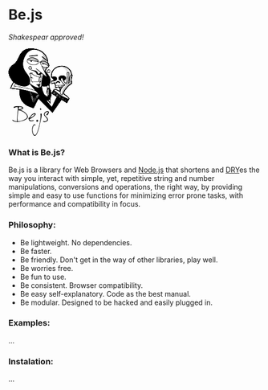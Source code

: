 Be.js
=====
_Shakespear approved!_


![to Be.js or not to Be](data:image/gif;base64,R0lGODlhgACuAIQPAAAAABgYGCkpKTc3N0lJSVlZWWlpaXh4eIeHh5eXl6ioqLm5ucTExNfX1%2BXl5f%2F%2F%2F%2F%2F%2F%2F%2F%2F%2F%2F%2F%2F%2F%2F%2F%2F%2F%2F%2F%2F%2F%2F%2F%2F%2F%2F%2F%2F%2F%2F%2F%2F%2F%2F%2F%2F%2F%2F%2F%2F%2F%2F%2F%2F%2F%2F%2F%2F%2F%2F%2F%2F%2F%2F%2F%2F%2F%2F%2F%2F%2F%2F%2F%2F%2F%2FyH5BAEKABAALAAAAACAAK4AAAX%2BICSOZGme6DgAAeC%2B75HOdG3feE63cO%2F3uqBwSEz9ji4CYcB7DYrQqLSE7AkSj6xWuzDAAtOw%2BFZ9GRzbdNqBMI%2FfcAih7FLb7YdXfB9tIrF3gVsOBXp8hzltZQyCjVsMhoiSM3SMjpcPDXMAk50mdAqYogwJLg2ennQIoqwMCi6ok3QBrKwNC6%2BcsYd0aLWiC8Gwu3F0gJgOuAgFTKuBDQwMebrEY3R3yQcFAmXHdsnRc9XWZaFqPwIEBggKDL6CaOAMC8PjUtffDvq%2FWq%2FuC9EYeLEnZUUVS%2FwuuUAQkEGDegSH4LvToICfAAYQXpojAFq0PBGJ0ClwBxKAAgD%2BAyYwWOBdIy8AUuYKKYROAzsCAiRoyHNBAm4DXNqBNq2dSZo66ACwA%2BBASp7RZCLwsiCQg3m4XCToQg2pDToG1BgQoOBpQ4ApgyEoZU6NWXpNIT3xWkOpHQILLCZJ0KDvvL9oEbTRmAXqPG7T6NaduCXsllIuAhRIoKBswAWClz7CGgxrxQQtFFOyq4ZkmhdofBog0GLAupU3szQ4EKB2bQB4A4oTfUIpbjsDmMbGw6PqAZNlgwUrJOBjV94iNtE5YEcBgYRlH3ADwDBqwIonX0Gn4rttmqn8CMRemscAtLSuto8f4dtF1TsEvF16qMXxg0IHGCXTJuNJ5xthaYD%2BJlQgBwiwRQPBZQEDX38pIJ9ohdTnAoJqrDDcUCedo4ULoZAYFWSiaQjDfY040OAA6hggowHMBHWHZqUNUIArA3llkIok1uJAA%2FoU%2BZIg9AzQBgFIbQekC9QlhMlsjUwzVxEGTPFkD9fBA6WUAPh3RylBZFiGRFvC0EgAN3GX0EMAmPcIRDX4IUCAKun1QgI4%2FJhmHYFYpwUtCQ2QAAECwHjAVGbi4EQC7xQpqQMKNPrVnzAsOOI7CUT5C4ScTWVQljZsZ5pVRfbVQC7PmeAkpgA4eONNAuyI4y8x%2FeUQnaPd2iKRkl6IAqw9PKPZAtzcqOkW9DRUiKMA6LffkEX%2BotgbsTB4qsZgy2bhQEyNRIsWr8MCwOEl%2BgA7JLnYFvvMNgOc%2B4ADMArCAAHReCGDCMKSYIqUmUwK1yft7unIAi0EwJAdhQgCADQs0KfLlSIECfCk%2BrwChsQFo4bJNAZrAdq5oK0wwsYVUxEhwPNiXEgBHHcMwMro%2BhEpuEy58ESr%2FvoqJcbrUuNHxx9eAtm%2FI2rLhSEuwAwBylqx%2FKDL1Mjsri1qNibrIDCUsBsEgErt7aGhFBmrCEN3vPVmlGlqBrMuCAVTEgZR3JTY%2FYRpij7cVGz1hGnA2ZSOahythZ%2FOjPgCyiR4gbcWBbQDqj5kQvDq3x9Ga8AryzrxQA%2F%2BoJ36AKs8z%2FF4FgQYhdeQ9DAJ9t9ZPxDgAtR9e8CCIPsRUAA2zgsEeac%2FkDpAqwftN%2BxJePtAF3lLS8qPATTUQAu%2BmEnnzMFvDhBKZuuCPAxt3ZvGHEVvoUAATwl%2B3%2B%2F0iS52AjsxwD3pcnz%2FghYQ2oGAAGJuEYBRDFBE0x4wN4j8RhSg6YHCtiCYaKDkfHwZhv2%2BNC9C2QESHUmDAjISjaE5SIH0oVm4qiAyDuLrf8JwmoGQ5wufiYUABTAAZfwxD99I7GguuMI5rkEpfN0LEuHoygSx9zkAdOs0iIoL6aowlypYUDtKIQCl4nUvZkTDgEPMAg8GUL5znEWAdIj%2BmQ%2BOUZ8pRqMZNXzOEEOxuQeQootbMFdD%2FHQmMcJgZT5Y4gtWRUVutENjBLPfvET4DB8GREN2Q4fi7vcAHObQAQnYEQNaAJDKkUeQD3iiIA5wnO%2Bo6JJ3XGTYfOAOBBwHTgBpQ7m%2Bx4guOQJ9l9FjHUdQQPto4VuMFB74hnSAncCpHao8ARj%2FFooDwPE0t%2FiL9ZRSArh4jmtxK8wLFFAkGZKCG6nk2fFgh4XpKcQj0LhcGF9Hyjsga2u8m9QA2lEAi%2BwkmKskpoQugREmmAtIEPAC72Akpx8NB2ffUpcDYKmTARynFIwLpNViM0nBzIhG7YxoLyHBEHy%2BAhs%2B%2BKf%2BFmgjKTka8QDxmokRYMdAvrwSX86sDwQ%2Bt4awbEcBBtna%2BbzlBX3s74q2u6I2K5aAWhJLk%2FvhYho1VLHKGKiI%2BAub8LqkCfQpzBUs6M69djrKghHSEd6RZRVOQc5iuWcNg1DCvEhhigDGKSCKQMEK3kFHYh0xcFn9ZMVc5zd0DfQ6yYxfO1KyCboCD3Kjw9Y0lDaIW3TKnvjS6hFG89aWEYIWyQRMGhNKgjwMp3eB%2FRMaBFeSH9xCsT%2BYAfkckS7wZEJXUA3TaPznlraSJgtHI2wWCticrKiUEghQBicPAFElsMA2%2F%2FKIWWc2g0K8w4WPSZtnxZKpC74gt8OtAhr%2BQkOJO7Xjc0LpyLrCl82dSmwL06gVdDVFO3vGKnIOg4F6trUQgJBoG4tTEo56ZARv7Gh8q3qYt%2F5iLRqYCx6kgK%2BSGhsIH0QvDS3YSS63dR9I%2BBcQ%2BjCAQbdhM2%2BlpL8zaMEvftI0eWH0B2doofWsgkf%2FIiGGq7lVVAb2FS4CbIPtJIBTsAqkbj1MMmdLATeo6zcUG1ELARHpYn6A3oRMQ4qBcKQqCsw%2BHLzMC%2F4B50KC4NoX5OeYFLFIflh0OA0BVZTkqkuKb5mSFQggDMuEwX1HMQfRVfkITAZZq6zwiTkg5C9p3YNy3TSlhUioPh8uIq%2FqkLueWfA9RzmEOK3%2BYExHNAABrKkPh9qwiiYv2FLJKwxAeMwHFcmWuVG8S5wEXY9NJGsLZsKmbKKB4T1sKT%2FdwiVjFFfprvlNANsRinSArFNZPCknkeGQ4KogpyKuwg8iyNCO%2FZyGU4OjFH7t9JMGQO0vFG2YcD5NDDOp3q7KeGYH3EKEPBJmOGwpUebtQeKw7QOhLOU6F1mcjApRbV8x1ayUdfWWqP1mQr15gHF8QHCO4BoZcQTXp56nG5Hl3Tekid%2FGmDUWaOEDchYApDN7VZf%2BtzyTlJscT9rnv8FdBlcOitTD2CL02skC%2FZ6EdqswiCQW7RuII4F%2F2iiD0ijOPjk3Zd4zWwFJGMD%2BDV%2FABBF%2FqvcRAsBbA%2Fj8BwfOQrojU4K5Nf3gwC62x3nxJ4wc4aEjP8nd%2FmPga%2BEmxQO4HE4%2BHoU%2FOf3pPwe6UmB0hdCiwEnQM5D7HpBnc6fp6j5oOtyfZGIzSNgHiZNmw0WSphjJuTUy2rOK8t0zKycRxO%2BAUzHSNKP4tiDFxCp8D%2FzEOxhsDZd%2B39KMNgFxn6ZJ9EfAdVvjta59iWGFGkIxvW3%2BgjTLNZ6xl30ZnAbyJ%2FF2Dvz20xN8rxROK7QKifpCxVP%2FJIMHPe227mp9Bj5S3zQB1yDc%2FK8Pz%2Fvn0Nz0PBhR95GQbNODP%2FtwGLxSxrLPJm%2BT%2FRmSEAokT3X%2BjgXg%2FWx3D1tiEYmCbGZXBX7zLcBnd5fkJ5Lwav93Oeu3WE8TCSSAe%2FZHAkPTCVvyfxkIShRIIM%2FnA2fWK4snBtgyZOz3OiM4fTtAeXvAbr8He3Y3ZwgIHZgCLTd3Av82H9pHVDkwS5UHdT74gzaUFDc4Aud3gkjhaTWRhEZogUWYT7f1hCvIfAH4BtLADLZhG9TWSw5wKVBohUQ4hogwSXdEGyzASczQNGGogi7IePiECtOwIyoQMSPgIizwhmIohXIIhJ7gInwoAt9CMSIACbZ3AwiQMGEwgwRxEiUAGQywB5xEBkdIE01BiAkUL3uAS5PYh0igAEhRiG0oGZ%2F%2ByAcJpoMrSBMeNzODyAeQhIQUiBQrsYUJwyeKMYtIoQ0kIA0sgIvj4A4gmIWxcHEnABrRswt6qDMgKBqciAK00RKeMEk64YuJSE68EQCvWAL0oo2TUArEBzbXCDYlmIs2YBGnuAeIWFnRMoVocwO0kY4p4CJfOANXUQLU1ot4OIX0ggMKQgN5wDstII8aaER5aC4jYBLAWITykwPMMI9MgIt5sI0Sc4rf8oYDRVzuCAGdogNMdwIDFRSHmIkpMJD%2Bsi%2BQ4I0b2Us6ABo8eCWTFI48iJAjMJGHSJHzwZJJsZAQ8JAjKZMz%2BYpMsJEmYIc6oCOVpZKlMI48mG%2F5SJT%2BKkCQNYCUIzmJjyWVL6lWhuiOIrmThMh0etiVNiAZKBCSUAkBYgmPG5MhPACUO8CT%2BsiU86GSN1AKn6hmOEkJWCkCNrmRdEkDhNCOfBkteWmPi0eS7piMgJkHaVkKhTkDkzSVWxkShECRilmWjEmQtmMDILWQkSSZvBGRJnCZJABJTGCUJ8CY8HNYH5mQqDECkwGQgikaAXkcKgCMkARSBrWXJLASkbGbJeBxfJiW0ZCHADIfkKQnCZMwwPkGLZCICbV7rcGbvEEIcBkHg9iPJaCbt3OW9iAN3skbthmeipGW5EkTk3meiEAI3WkChKCeqPAttnGM1wmfe0CVFCmUjfYpCZGZYfs5CYZij%2Bn5n9ZQmB1JoHzAAAOabNSJoFDAi%2F7poHsQmynQkBIaB6iZmvV5oVFgnvj4mBw6BB6ahwsaokSQodsplyZaBBTKgyC6ojpQiSBZojAaBJ%2BpoTUqBgO1fzk6Bn8pAjfao1NgjCXwo0JaBP1Zkyp6pEJAlRCQpEwqBYXYKTQZpVNALzPToD4YAgA7 "to Be.js or not to Be")

### What is Be.js?
Be.js is a library for Web Browsers and [Node.js](http://nodejs.org "Node.js") that shortens and [DRY](http://en.wikipedia.org/wiki/DRY "DRY")es the way you interact with simple, yet, repetitive string and number manipulations, conversions and operations, the right way, by providing simple and easy to use functions for minimizing error prone tasks, with performance and compatibility in focus.

### Philosophy:
* Be lightweight. No dependencies.
* Be faster.
* Be friendly. Don't get in the way of other libraries, play well.
* Be worries free.
* Be fun to use.
* Be consistent. Browser compatibility.
* Be easy self-explanatory. Code as the best manual.
* Be modular. Designed to be hacked and easily plugged in.

### Examples:

...

### Instalation:

...

